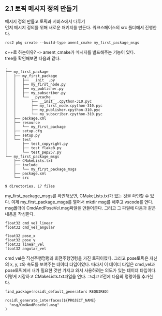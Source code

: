 ## 2.1 토픽 메시지 정의 만들기
메시지 정의 만들고 토픽과 서비스에서 다루기      
먼저 메시지 정의를 위해 새로운 패키지를 만든다. 워크스페이스의 src 폴더에서 진행한다.      
```
ros2 pkg create --build-type ament_cmake my_first_package_msgs
```
c++로 하는이유? -> ament_cmake가 메시지를 빌드해주는 기능이 있다.        
tree를 확인해보면 다음과 같다. 
```
.
├── my_first_package
│   ├── my_first_package
│   │   ├── __init__.py
│   │   ├── my_first_node.py
│   │   ├── my_publisher.py
│   │   ├── my_subscriber.py
│   │   └── __pycache__
│   │       ├── __init__.cpython-310.pyc
│   │       ├── my_first_node.cpython-310.pyc
│   │       ├── my_publisher.cpython-310.pyc
│   │       └── my_subscriber.cpython-310.pyc
│   ├── package.xml
│   ├── resource
│   │   └── my_first_package
│   ├── setup.cfg
│   ├── setup.py
│   └── test
│       ├── test_copyright.py
│       ├── test_flake8.py
│       └── test_pep257.py
└── my_first_package_msgs
    ├── CMakeLists.txt
    ├── include
    │   └── my_first_package_msgs
    ├── package.xml
    └── src

9 directories, 17 files
```
my_first_package_msgs를 확인해보면, CMakeLists.txt가 있는 것을 확인할 수 있다. 이제 my_first_package_msgs를 열어서 mkdir msg를 해주고 vscode를 연다. msg폴더에 CmdAndPoseVel.msg파일을 만들어준다. 그리고 그 파일에 다음과 같은 내용을 작성한다. 
```
float32 cmd_vel_linear
float32 cmd_vel_angular

float32 pose_x
float32 pose_y
float32 linear_vel
float32 angular_vel
```
cmd_vel은 직선주행명령과 회전주행명령을 가진 토픽이였다. 그리고 pose토픽은 자신의 x, y, z와 속도를 보여주는 데이터 타입이였다. 따라서 이 데이터 타입은 cmd_vel과 pose토픽에서 내가 필요한 것만 가지고 와서 사용하려는 의도가 있는 데이터 타입이다. 이렇게 저장하고 CMakeLists.txt파일을 연다. 그리고 if전에 다음의 명령어를 추가한다.
```txt
find_package(rosidl_default_generators REQUIRED)

rosidl_generate_interfaces(${PROJECT_NAME}
  "msg/CmdAndPoseVel.msg"
)
```
